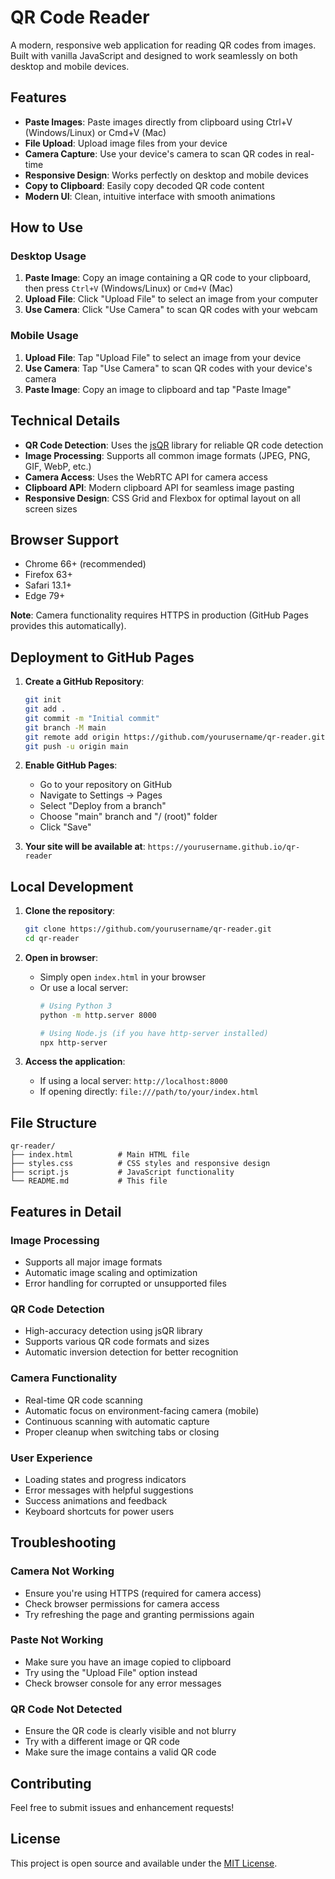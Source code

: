 # QR Code Reader

A modern, responsive web application for reading QR codes from images. Built with vanilla JavaScript and designed to work seamlessly on both desktop and mobile devices.

## Features

- **Paste Images**: Paste images directly from clipboard using Ctrl+V (Windows/Linux) or Cmd+V (Mac)
- **File Upload**: Upload image files from your device
- **Camera Capture**: Use your device's camera to scan QR codes in real-time
- **Responsive Design**: Works perfectly on desktop and mobile devices
- **Copy to Clipboard**: Easily copy decoded QR code content
- **Modern UI**: Clean, intuitive interface with smooth animations

## How to Use

### Desktop Usage
1. **Paste Image**: Copy an image containing a QR code to your clipboard, then press `Ctrl+V` (Windows/Linux) or `Cmd+V` (Mac)
2. **Upload File**: Click "Upload File" to select an image from your computer
3. **Use Camera**: Click "Use Camera" to scan QR codes with your webcam

### Mobile Usage
1. **Upload File**: Tap "Upload File" to select an image from your device
2. **Use Camera**: Tap "Use Camera" to scan QR codes with your device's camera
3. **Paste Image**: Copy an image to clipboard and tap "Paste Image"

## Technical Details

- **QR Code Detection**: Uses the [jsQR](https://github.com/cozmo/jsQR) library for reliable QR code detection
- **Image Processing**: Supports all common image formats (JPEG, PNG, GIF, WebP, etc.)
- **Camera Access**: Uses the WebRTC API for camera access
- **Clipboard API**: Modern clipboard API for seamless image pasting
- **Responsive Design**: CSS Grid and Flexbox for optimal layout on all screen sizes

## Browser Support

- Chrome 66+ (recommended)
- Firefox 63+
- Safari 13.1+
- Edge 79+

**Note**: Camera functionality requires HTTPS in production (GitHub Pages provides this automatically).

## Deployment to GitHub Pages

1. **Create a GitHub Repository**:
   ```bash
   git init
   git add .
   git commit -m "Initial commit"
   git branch -M main
   git remote add origin https://github.com/yourusername/qr-reader.git
   git push -u origin main
   ```

2. **Enable GitHub Pages**:
   - Go to your repository on GitHub
   - Navigate to Settings → Pages
   - Select "Deploy from a branch"
   - Choose "main" branch and "/ (root)" folder
   - Click "Save"

3. **Your site will be available at**: `https://yourusername.github.io/qr-reader`

## Local Development

1. **Clone the repository**:
   ```bash
   git clone https://github.com/yourusername/qr-reader.git
   cd qr-reader
   ```

2. **Open in browser**:
   - Simply open `index.html` in your browser
   - Or use a local server:
     ```bash
     # Using Python 3
     python -m http.server 8000
     
     # Using Node.js (if you have http-server installed)
     npx http-server
     ```

3. **Access the application**:
   - If using a local server: `http://localhost:8000`
   - If opening directly: `file:///path/to/your/index.html`

## File Structure

```
qr-reader/
├── index.html          # Main HTML file
├── styles.css          # CSS styles and responsive design
├── script.js           # JavaScript functionality
└── README.md           # This file
```

## Features in Detail

### Image Processing
- Supports all major image formats
- Automatic image scaling and optimization
- Error handling for corrupted or unsupported files

### QR Code Detection
- High-accuracy detection using jsQR library
- Supports various QR code formats and sizes
- Automatic inversion detection for better recognition

### Camera Functionality
- Real-time QR code scanning
- Automatic focus on environment-facing camera (mobile)
- Continuous scanning with automatic capture
- Proper cleanup when switching tabs or closing

### User Experience
- Loading states and progress indicators
- Error messages with helpful suggestions
- Success animations and feedback
- Keyboard shortcuts for power users

## Troubleshooting

### Camera Not Working
- Ensure you're using HTTPS (required for camera access)
- Check browser permissions for camera access
- Try refreshing the page and granting permissions again

### Paste Not Working
- Make sure you have an image copied to clipboard
- Try using the "Upload File" option instead
- Check browser console for any error messages

### QR Code Not Detected
- Ensure the QR code is clearly visible and not blurry
- Try with a different image or QR code
- Make sure the image contains a valid QR code

## Contributing

Feel free to submit issues and enhancement requests!

## License

This project is open source and available under the [MIT License](LICENSE). 
